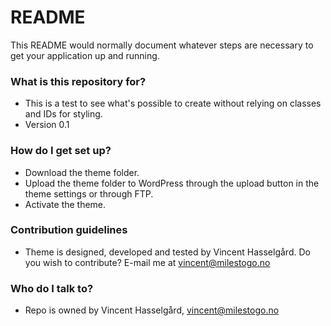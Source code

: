 # README #

This README would normally document whatever steps are necessary to get your application up and running.

### What is this repository for? ###

* This is a test to see what's possible to create without relying on classes and IDs for styling.
* Version 0.1

### How do I get set up? ###

* Download the theme folder.
* Upload the theme folder to WordPress through the upload button in the theme settings or through FTP.
* Activate the theme.

### Contribution guidelines ###

* Theme is designed, developed and tested by Vincent Hasselgård. Do you wish to contribute? E-mail me at vincent@milestogo.no

### Who do I talk to? ###

* Repo is owned by Vincent Hasselgård, vincent@milestogo.no